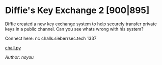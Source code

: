 # Diffie's Key Exchange 2 [900|895]
Diffie created a new key exchange system to help securely transfer private keys in a public channel. Can you see whats wrong with his system?

Connect here: nc challs.sieberrsec.tech 1337

[chall.py](bin/chall.py)

_Author: noyou_
